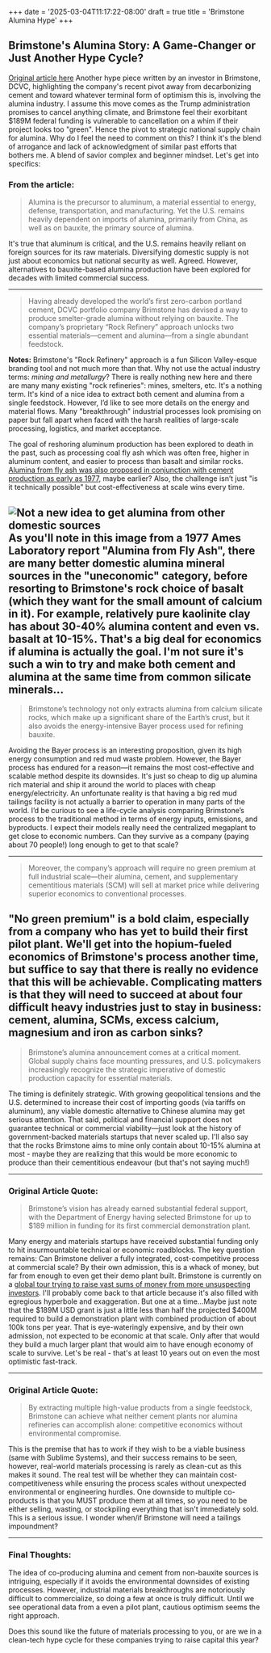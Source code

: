 +++ date = '2025-03-04T11:17:22-08:00' draft = true title = 'Brimstone Alumina Hype' +++

## Brimstone's Alumina Story: A Game-Changer or Just Another Hype Cycle?

[Original article here](https://www.dcvc.com/news-insights/in-a-deep-tech-twofer-brimstone-aims-to-secure-u-s-aluminum-supply/) Another hype piece written by an investor in Brimstone, DCVC, highlighting the company's recent pivot away from decarbonizing cement and toward whatever terminal form of optimism this is, involving the alumina industry. I assume this move comes as the Trump administration promises to cancel anything climate, and Brimstone feel their exorbitant $189M federal funding is vulnerable to cancellation on a whim if their project looks too "green". Hence the pivot to strategic national supply chain for alumina. 
Why do I feel the need to comment on this? I think it's the blend of arrogance and lack of acknowledgment of similar past efforts that bothers me. A blend of savior complex and beginner mindset. Let's get into specifics:

### From the article:
> Alumina is the precursor to aluminum, a material essential to energy, defense, transportation, and manufacturing. Yet the U.S. remains heavily dependent on imports of alumina, primarily from China, as well as on bauxite, the primary source of alumina.


It's true that aluminum is critical, and the U.S. remains heavily reliant on foreign sources for its raw materials. Diversifying domestic supply is not just about economics but national security as well. Agreed. However, alternatives to bauxite-based alumina production have been explored for decades with limited commercial success. 

---

> Having already developed the world’s first zero-carbon portland cement, DCVC portfolio company Brimstone has devised a way to produce smelter-grade alumina without relying on bauxite. The company’s proprietary “Rock Refinery” approach unlocks two essential materials—cement and alumina—from a single abundant feedstock.

**Notes:**
Brimstone's "Rock Refinery" approach is a fun Silicon Valley-esque branding tool and not much more than that. Why not use the actual industry terms: *mining and metallurgy*? There is really nothing new here and there are many many existing "rock refineries": mines, smelters, etc. It's a nothing term. It's kind of a nice idea to extract both cement and alumina from a single feedstock. However, I’d like to see more details on the energy and material flows. Many "breakthrough" industrial processes look promising on paper but fall apart when faced with the harsh realities of large-scale processing, logistics, and market acceptance. 

The goal of reshoring aluminum production has been explored to death in the past, such as processing coal fly ash which was often free, higher in aluminum content, and easier to process than basalt and similar rocks. [Alumina from fly ash was also proposed in conjunction with cement production as early as 1977](https://www.osti.gov/biblio/6574483), maybe earlier? Also, the challenge isn’t just "is it technically possible" but cost-effectiveness at scale wins every time.

![Not a new idea to get alumina from other domestic sources](/1977-alumina-flyash.JPG)
As you'll note in this image from a 1977 Ames Laboratory report "Alumina from Fly Ash", there are many better domestic alumina mineral sources in the "uneconomic" category, before resorting to Brimstone's rock choice of basalt (which they want for the small amount of calcium in it). For example, relatively pure kaolinite clay has about 30-40% alumina content and even  vs. basalt at 10-15%. That's a big deal for economics if alumina is actually the goal. I'm not sure it's such a win to try and make both cement and alumina at the same time from common silicate minerals... 
---

> Brimstone’s technology not only extracts alumina from calcium silicate rocks, which make up a significant share of the Earth’s crust, but it also avoids the energy-intensive Bayer process used for refining bauxite.

Avoiding the Bayer process is an interesting proposition, given its high energy consumption and red mud waste problem. However, the Bayer process has endured for a reason—it remains the most cost-effective and scalable method despite its downsides. It's just so cheap to dig up alumina rich material and ship it around the world to places with cheap energy/electricity. An unfortunate reality is that having a big red mud tailings facility is not actually a barrier to operation in many parts of the world. I’d be curious to see a life-cycle analysis comparing Brimstone’s process to the traditional method in terms of energy inputs, emissions, and byproducts. I expect their models really need the centralized megaplant to get close to economic numbers. Can they survive as a company (paying about 70 people!) long enough to get to that scale? 

---

> Moreover, the company’s approach will require no green premium at full industrial scale—their alumina, cement, and supplementary cementitious materials (SCM) will sell at market price while delivering superior economics to conventional processes.


"No green premium" is a bold claim, especially from a company who has yet to build their first pilot plant. We'll get into the hopium-fueled economics of Brimstone's process another time, but suffice to say that there is really no evidence that this will be achievable. Complicating matters is that they will need to succeed at about four difficult heavy industries just to stay in business: cement, alumina, SCMs, excess calcium, magnesium and iron as carbon sinks? 
---

> Brimstone’s alumina announcement comes at a critical moment. Global supply chains face mounting pressures, and U.S. policymakers increasingly recognize the strategic imperative of domestic production capacity for essential materials.


The timing is definitely strategic. With growing geopolitical tensions and the U.S. determined to increase their cost of importing goods (via tariffs on aluminum), any viable domestic alternative to Chinese alumina may get serious attention. That said, political and financial support does not guarantee technical or commercial viability—just look at the history of government-backed materials startups that never scaled up. I'll also say that the rocks Brimstone aims to mine only contain about 10-15% alumina at most - maybe they are realizing that this would be more economic to produce than their cementitious endeavour (but that's not saying much!)

---

### Original Article Quote:
> Brimstone’s vision has already earned substantial federal support, with the Department of Energy having selected Brimstone for up to $189 million in funding for its first commercial demonstration plant.


Many energy and materials startups have received substantial funding only to hit insurmountable technical or economic roadblocks. The key question remains: Can Brimstone deliver a fully integrated, cost-competitive process at commercial scale? By their own admission, this is a whack of money, but far from enough to even get their demo plant built. Brimstone is currently on a [global tour trying to raise vast sums of money from more unsuspecting investors](https://www.impactloop.com/artikel/this-american-duo-wants-to-tackle-europe-s-green-cement-demands). I'll probably come back to that article because it's also filled with egregious hyperbole and exaggeration. But one at a time...Maybe just note that the $189M USD grant is just a little less than half the projected $400M required to build a demonstration plant with combined production of about 100k tons per year. That is eye-wateringly expensive, and by their own admission, not expected to be economic at that scale. Only after that would they build a much larger plant that would aim to have enough economy of scale to survive. Let's be real - that's at least 10 years out on even the most optimistic fast-track. 

---

### Original Article Quote:
> By extracting multiple high-value products from a single feedstock, Brimstone can achieve what neither cement plants nor alumina refineries can accomplish alone: competitive economics without environmental compromise.

This is the premise that has to work if they wish to be a viable business (same with Sublime Systems), and their success remains to be seen, however, real-world materials processing is rarely as clean-cut as this makes it sound. The real test will be whether they can maintain cost-competitiveness while ensuring the process scales without unexpected environmental or engineering hurdles. One downside to multiple co-products is that you MUST produce them at all times, so you need to be either selling, wasting, or stockpiling everything that isn't immediately sold. This is a serious issue. I wonder when/if Brimstone will need a tailings impoundment?

---

### Final Thoughts:
The idea of co-producing alumina and cement from non-bauxite sources is intriguing, especially if it avoids the environmental downsides of existing processes. However, industrial materials breakthroughs are notoriously difficult to commercialize, so doing a few at once is truly difficult. Until we see operational data from a even a pilot plant, cautious optimism seems the right approach.

Does this sound like the future of materials processing to you, or are we in a clean-tech hype cycle for these companies trying to raise capital this year?

